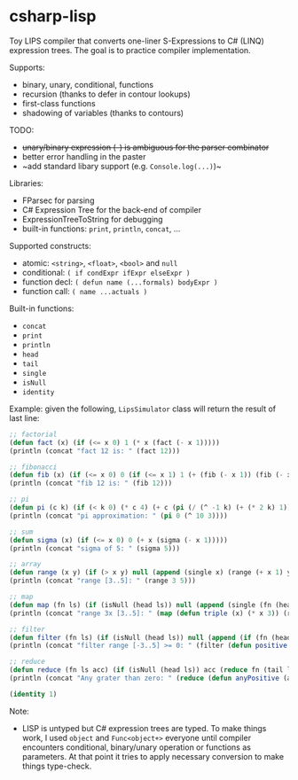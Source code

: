 # csharp-lisp

Toy LIPS compiler that converts one-liner S-Expressions to C# (LINQ) expression trees. The goal is to practice compiler implementation. 

Supports:
- binary, unary, conditional, functions
- recursion (thanks to defer in contour lookups)
- first-class functions
- shadowing of variables (thanks to contours)

TODO:
- ~~unary/binary expression (-) is ambiguous for the parser combinator~~ 
- better error handling in the paster
- ~add standard libary support (e.g. `Console.log(...)`)~

Libraries:
- FParsec for parsing
- C# Expression Tree for the back-end of compiler
- ExpressionTreeToString for debugging
- built-in functions: `print`, `println`, `concat`, ...

Supported constructs:
- atomic: `<string>`, `<float>`, `<bool>` and `null`
- conditional: `( if condExpr ifExpr elseExpr )`
- function decl: `( defun name (...formals) bodyExpr )`
- function call: `( name ...actuals )`

Built-in functions:
- `concat`
- `print`
- `println`
- `head`
- `tail`
- `single`
- `isNull`
- `identity`

Example:
given the following, `LipsSimulator` class will return the result of last line:

```lisp
;; factorial
(defun fact (x) (if (<= x 0) 1 (* x (fact (- x 1)))))
(println (concat "fact 12 is: " (fact 12)))

;; fibonacci
(defun fib (x) (if (<= x 0) 0 (if (<= x 1) 1 (+ (fib (- x 1)) (fib (- x 2))))))
(println (concat "fib 12 is: " (fib 12)))

;; pi
(defun pi (c k) (if (< k 0) (* c 4) (+ c (pi (/ (^ -1 k) (+ (* 2 k) 1)) (- k 1)))))
(println (concat "pi approximation: " (pi 0 (^ 10 3))))

;; sum
(defun sigma (x) (if (<= x 0) 0 (+ x (sigma (- x 1))))) 
(println (concat "sigma of 5: " (sigma 5)))

;; array
(defun range (x y) (if (> x y) null (append (single x) (range (+ x 1) y))))
(println (concat "range [3..5]: " (range 3 5)))

;; map
(defun map (fn ls) (if (isNull (head ls)) null (append (single (fn (head ls))) (map fn (tail ls)))))
(println (concat "range 3x [3..5]: " (map (defun triple (x) (* x 3)) (range 3 5))))

;; filter
(defun filter (fn ls) (if (isNull (head ls)) null (append (if (fn (head ls)) (single (head ls)) null) (filter fn (tail ls)))))
(println (concat "filter range [-3..5] >= 0: " (filter (defun positive (x) (>= x 0)) (range -3 5))))

;; reduce
(defun reduce (fn ls acc) (if (isNull (head ls)) acc (reduce fn (tail ls) (fn acc (head ls)))))
(println (concat "Any grater than zero: " (reduce (defun anyPositive (acc x) (if acc true (> x 0))) (range -3 -1) false)))

(identity 1)
```

Note:
- LISP is untyped but C# expression trees are typed. To make things work, I used `object` and `Func<object+>` everyone until compiler encounters conditional, binary/unary operation or functions as parameters. At that point it tries to apply necessary conversion to make things type-check.
